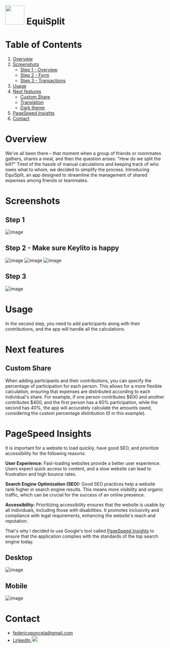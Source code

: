 # [<img width="60" src="https://github.com/Fedevs/SplitExpenses/assets/86263343/3dad777d-8d6e-485b-aaa5-104d827edf72"/>](https://equisplit-nine.vercel.app/) EquiSplit


# Table of Contents
1. [Overview](#overview)
2. [Screenshots](#screenshots)
   - [Step 1 - Overview](#step-1)
   - [Step 2 - Form](#step-2---make-sure-keylito-is-happy)
   - [Step 3 - Transactions](#step-3)
3. [Usage](#usage)
4. [Next features](#next-features)
   - [Custom Share](#custom-share)
   - [Translation](#translation)
   - [Dark theme](#dark-theme)
5. [PageSpeed Insights](#pagespeed-insights)
6. [Contact](#contact)


# Overview

We've all been there – that moment when a group of friends or roommates gathers, shares a meal, and then the question arises: "How do we split the bill?" Tired of the hassle of manual calculations and keeping track of who owes what to whom, we decided to simplify the process. Introducing EquiSplit, an app designed to streamline the management of shared expenses among friends or teammates.


# Screenshots

## Step 1
![image](https://github.com/Fedevs/SplitExpenses/assets/86263343/df77d9dd-e9f1-4b78-8530-845b129effcd)

## Step 2 - Make sure Keylito is happy
![image](https://github.com/Fedevs/EquiSplit/assets/86263343/f4587aae-0d16-48c7-a26b-88b9ffa6b9d8) ![image](https://github.com/Fedevs/EquiSplit/assets/86263343/a1a2df7c-0f7a-4b53-818e-51c0d45bdf7c) ![image](https://github.com/Fedevs/EquiSplit/assets/86263343/676a9759-8ec3-4839-bd90-ec4092c974db)

## Step 3
![image](https://github.com/Fedevs/EquiSplit/assets/86263343/afbc1c4a-3819-448c-abc1-7851bc90c9c9)


# Usage

In the second step, you need to add participants along with their contributions, and the app will handle all the calculations.


# Next features

## Custom Share
When adding participants and their contributions, you can specify the percentage of participation for each person. This allows for a more flexible calculation, ensuring that expenses are distributed according to each individual's share. For example, if one person contributes $600 and another contributes $400, and the first person has a 60% participation, while the second has 40%, the app will accurately calculate the amounts owed, considering the custom percentage distribution (0 in this example).


# PageSpeed Insights

It is important for a website to load quickly, have good SEO, and prioritize accessibility for the following reasons:

**User Experience:** Fast-loading websites provide a better user experience. Users expect quick access to content, and a slow website can lead to frustration and high bounce rates.

**Search Engine Optimization (SEO):** Good SEO practices help a website rank higher in search engine results. This means more visibility and organic traffic, which can be crucial for the success of an online presence.

**Accessibility:** Prioritizing accessibility ensures that the website is usable by all individuals, including those with disabilities. It promotes inclusivity and compliance with legal requirements, enhancing the website's reach and reputation.

That's why I decided to use Google's tool called [PageSpeed Insights](https://developers.google.com/speed/docs/insights/v5/about) to ensure that the application complies with the standards of the top search engine today.

## Desktop
![image](https://github.com/Fedevs/EquiSplit/assets/86263343/6acf8978-90be-4b8d-a379-55fe792f4d29)

## Mobile
![image](https://github.com/Fedevs/EquiSplit/assets/86263343/85ca0190-b9bf-4acf-94da-5628988f0d25)


# Contact

- federicoponcela@gmail.com
- [LinkedIn <img src=https://user-images.githubusercontent.com/86263343/213340048-75cfd524-52a4-4ade-8fe3-5ddcb5d63de1.png width="20" height="20" alt="Linkedin logo">](https://www.linkedin.com/in/federicoponcela/?locale=en_US)
